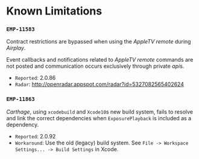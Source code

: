 # Known Limitations

### `EMP-11583`
Contract restrictions are bypassed when using the *AppleTV remote* during *Airplay*.

Event callbacks and notifications related to *AppleTV remote* commands are not posted and communication occurs exclusively through private *api*s.

* `Reported`: 2.0.86
* `Radar`: http://openradar.appspot.com/radar?id=5327082565402624


### `EMP-11863`
*Carthage*, using `xcodebuild` and `Xcode10`s new build system, fails to resolve and link the correct dependencies when `ExposurePlayback` is included as a dependency.


* `Reported`: 2.0.92
* `Workaround`: Use the old (legacy) build system. See `File -> Workspace Settings... -> Build Settings` in Xcode.

